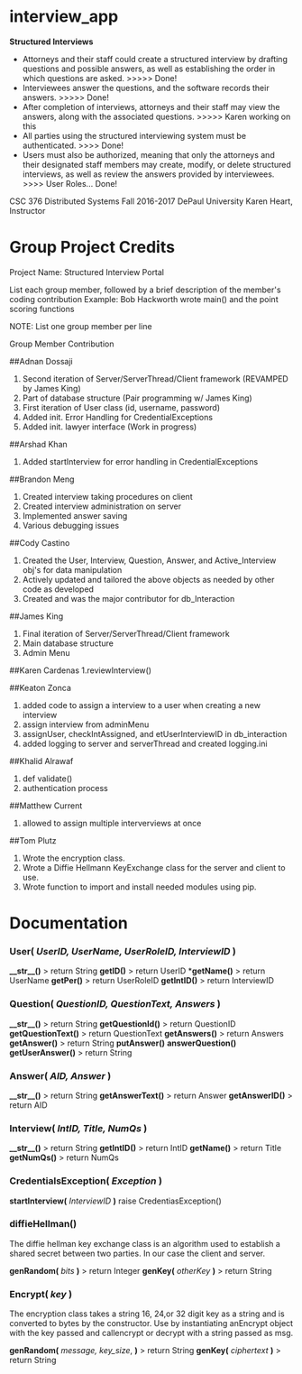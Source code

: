 # interview_app

**Structured Interviews**

* Attorneys and their staff could create a structured interview by drafting questions and possible answers, as well as establishing the order in which questions are asked. >>>>> Done!
* Interviewees answer the questions, and the software records their answers. >>>>> Done!
* After completion of interviews, attorneys and their staff may view the answers, along with the associated questions. >>>>> Karen working on this
* All parties using the structured interviewing system must be authenticated.   >>>> Done!
* Users must also be authorized, meaning that only the attorneys and their designated staff members may create, modify, or delete structured interviews, as well as review the answers provided by interviewees. >>>> User Roles... Done!

CSC 376 Distributed Systems
Fall 2016-2017
DePaul University
Karen Heart, Instructor

# Group Project Credits

Project Name: Structured Interview Portal

List each group member, followed by a brief description of 
the member's coding contribution
Example: 
Bob Hackworth    wrote main() and the point scoring functions
 
NOTE:  List one group member per line
 
Group Member		  Contribution

##Adnan Dossaji
1. Second iteration of Server/ServerThread/Client framework (REVAMPED by James King)
2. Part of database structure (Pair programming w/ James King)
3. First iteration of User class (id, username, password)
4. Added init. Error Handling for CredentialExceptions
5. Added init. lawyer interface (Work in progress)

##Arshad Khan
1. Added startInterview for error handling in CredentialExceptions

##Brandon Meng
1. Created interview taking procedures on client
2. Created interview administration on server
3. Implemented answer saving
4. Various debugging issues

##Cody Castino
1. Created the User, Interview, Question, Answer, and Active_Interview obj's for data manipulation
2. Actively updated and tailored the above objects as needed by other code as developed
3. Created and was the major contributor for db_Interaction

##James King
1. Final iteration of Server/ServerThread/Client framework
2. Main database structure
3. Admin Menu

##Karen Cardenas
1.reviewInterview()

##Keaton Zonca
1. added code to assign a interview to a user when creating a new interview
2. assign interview from adminMenu
2. assignUser, checkIntAssigned, and  etUserInterviewID in db_interaction
3. added logging to server and serverThread and created logging.ini

##Khalid Alrawaf
1. def validate()
2. authentication process

##Matthew Current
1. allowed to assign multiple interverviews at once

##Tom Plutz
1. Wrote the encryption class.
2. Wrote a Diffie Hellmann KeyExchange class for the server and client to use.
3. Wrote function to import and install needed modules using pip.

# Documentation

### **User(** *UserID, UserName, UserRoleID, InterviewID* **)**
**\__str\_\_()** > return String
**getID()** > return UserID
***getName()** > return UserName
**getPer()** > return UserRoleID
**getIntID()** > return InterviewID

### **Question(** *QuestionID, QuestionText, Answers* **)**
**\__str\_\_()** > return String
**getQuestionId()** > return QuestionID
**getQuestionText()** > return QuestionText
**getAnswers()** > return Answers
**getAnswer()** > return String
**putAnswer()**
**answerQuestion()**
**getUserAnswer()** > return String

### **Answer(** *AID, Answer* **)**
**\__str\_\_()** > return String
**getAnswerText()** > return Answer
**getAnswerID()** > return AID

### **Interview(** *IntID, Title, NumQs* **)**
**\__str\_\_()** > return String
**getIntID()** > return IntID
**getName()** > return Title
**getNumQs()** > return NumQs

### **CredentialsException(** *Exception* **)**
**startInterview(** *InterviewID* **)** raise CredentiasException()

### **diffieHellman()**
The diffie hellman key exchange class is an algorithm used to establish a shared secret between two parties. In our case the client and server.

**genRandom(** *bits* **)** > return Integer
**genKey(** *otherKey* **)** > return String

### **Encrypt(** *key* **)**
The encryption class takes a string 16, 24,or 32 digit key as a string and is converted to bytes by the constructor. Use by instantiating anEncrypt object with the key passed and callencrypt or decrypt with a string passed as msg.

**genRandom(** *message, key_size*, **)** > return String
**genKey(** *ciphertext* **)** > return String
